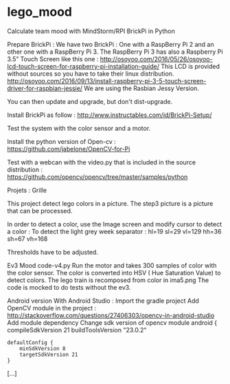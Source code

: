 # lego_mood
Calculate team mood with MindStorm/RPI BrickPi in Python

Prepare BrickPi :
We have two BrickPi : One with a RaspBerry Pi 2 and an other one with a RaspBerry Pi 3.
The RaspBerry Pi 3 has also a Raspberry Pi 3.5” Touch Screen like this one : http://osoyoo.com/2016/05/26/osoyoo-lcd-touch-screen-for-raspberry-pi-installation-guide/
This LCD is provided without sources so you have to take their linux distribution.
http://osoyoo.com/2016/09/13/install-raspberry-pi-3-5-touch-screen-driver-for-raspbian-jessie/
We are using the Rasbian Jessy Version.

You can then update and upgrade, but don't dist-upgrade.

Install BrickPi as follow : 
http://www.instructables.com/id/BrickPi-Setup/

Test the system with the color sensor and a motor.

Install the python version of Open-cv :
https://github.com/jabelone/OpenCV-for-Pi

Test with a webcan with the video.py that is included in the source distribution :
https://github.com/opencv/opencv/tree/master/samples/python

Projets :
Grille

This project detect lego colors in a picture.
The step3 picture is a picture that can be processed.

In order to detect a color, use the Image screen and modify cursor to detect a color :
To detect the light grey week separator :
hl=19
sl=29
vl=129
hh=36
sh=67
vh=168

Thresholds have to be adjusted.

Ev3 Mood
code-v4.py
Run the motor and takes 300 samples of color with the color sensor.
The color is converted into HSV ( Hue Saturation Value) to detect colors.
The lego train is recomposed from color in ima5.png
The code is mocked to do tests without the ev3.

Android version
With Android Studio :
Import the gradle project
Add OpenCV module in the project : http://stackoverflow.com/questions/27406303/opencv-in-android-studio
Add module dependency
Change sdk version of opencv module 
android {
    compileSdkVersion 21
    buildToolsVersion "23.0.2"

    defaultConfig {
        minSdkVersion 8
        targetSdkVersion 21
    }
[...]



